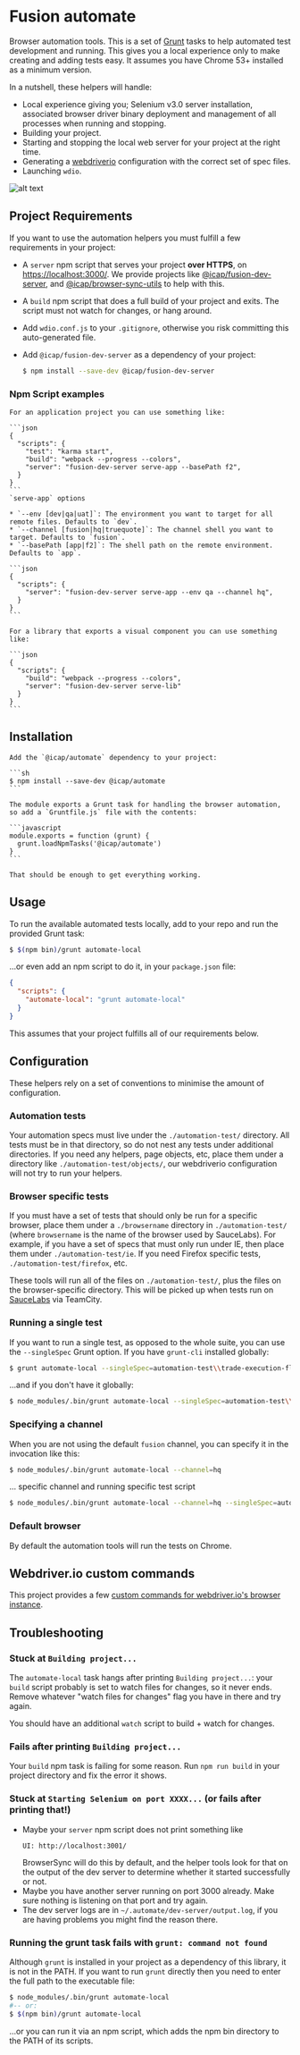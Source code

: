 # Fusion automate

Browser automation tools. This is a set of [Grunt](http://gruntjs.com/) tasks to help automated test development and
running. This gives you a local experience only to make creating and adding tests easy.  It assumes you have Chrome 53+ installed as a minimum version.

In a nutshell, these helpers will handle:

* Local experience giving you; Selenium v3.0 server installation, associated browser driver binary deployment and
  management of all processes when running and stopping.
* Building your project.
* Starting and stopping the local web server for your project at the right time.
* Generating a [webdriverio](http://webdriver.io/) configuration with the correct set of spec files.
* Launching `wdio`.

![alt text](https://github.icaptools.com/devops/automate/blob/master/fusion-automate.gif "automate")


## Project Requirements

If you want to use the automation helpers you must fulfill a few requirements in your project:

* A `server` npm script that serves your project **over HTTPS**, on [https://localhost:3000/](https://localhost:3000/). 
  We provide projects like [@icap/fusion-dev-server](https://github.icaptools.com/fusion-platform/fusion-dev-server), 
  and [@icap/browser-sync-utils](https://github.icaptools.com/fusion-platform/browser-sync-utils) to help with this.
* A `build` npm script that does a full build of your project and exits. The script must not watch for changes, or hang 
  around.
* Add `wdio.conf.js` to your `.gitignore`, otherwise you risk committing this auto-generated file.
* Add `@icap/fusion-dev-server` as a dependency of your project:
    
    ```sh
    $ npm install --save-dev @icap/fusion-dev-server
    ```

### Npm Script examples
    
    For an application project you can use something like:
    
    ```json
    {
      "scripts": {
        "test": "karma start",
        "build": "webpack --progress --colors",
        "server": "fusion-dev-server serve-app --basePath f2",
      }
    }
    ```
    `serve-app` options

    * `--env [dev|qa|uat]`: The environment you want to target for all remote files. Defaults to `dev`.
    * `--channel [fusion|hq|truequote]`: The channel shell you want to target. Defaults to `fusion`.
    * `--basePath [app|f2]`: The shell path on the remote environment. Defaults to `app`.

    ```json
    {
      "scripts": {
        "server": "fusion-dev-server serve-app --env qa --channel hq",
      }
    }
    ```
    
    For a library that exports a visual component you can use something like:
    
    ```json
    {
      "scripts": {
        "build": "webpack --progress --colors",
        "server": "fusion-dev-server serve-lib"
      }
    }
    ```
## Installation
    
    Add the `@icap/automate` dependency to your project:
    
    ```sh
    $ npm install --save-dev @icap/automate
    ```
    
    The module exports a Grunt task for handling the browser automation, so add a `Gruntfile.js` file with the contents:
    
    ```javascript
    module.exports = function (grunt) {
      grunt.loadNpmTasks('@icap/automate')
    }
    ```
    
    That should be enough to get everything working.

## Usage

To run the available automated tests locally, add to your repo and run the provided Grunt task:

```sh
$ $(npm bin)/grunt automate-local
```

...or even add an npm script to do it, in your `package.json` file:

```json
{
  "scripts": {
    "automate-local": "grunt automate-local"
  }
}
```

This assumes that your project fulfills all of our requirements below.

## Configuration

These helpers rely on a set of conventions to minimise the amount of configuration.

### Automation tests

Your automation specs must live under the `./automation-test/` directory. All tests must be in that directory, so do 
not nest any tests under additional directories. If you need any helpers, page objects, etc, place them under a 
directory like `./automation-test/objects/`, our webdriverio configuration will not try to run your helpers.

### Browser specific tests

If you must have a set of tests that should only be run for a specific browser, place them under a `./browsername` 
directory in `./automation-test/` (where `browsername` is the name of the browser used by SauceLabs). For example, if 
you have a set of specs that must only run under IE, then place them under `./automation-test/ie`. If you need Firefox 
specific tests, `./automation-test/firefox`, etc.

These tools will run all of the files on `./automation-test/`, plus the files on the browser-specific directory. This
will be picked up when tests run on [SauceLabs](https://saucelabs.com/) via TeamCity.

### Running a single test

If you want to run a single test, as opposed to the whole suite, you can use the `--singleSpec` Grunt option. If you 
have `grunt-cli` installed globally:

```sh
$ grunt automate-local --singleSpec=automation-test\\trade-execution-flow.spec.js
```

...and if you don't have it globally:

```sh
$ node_modules/.bin/grunt automate-local --singleSpec=automation-test\\trade-execution-flow.spec.js
```

### Specifying a channel

When you are not using the default `fusion` channel, you can specify it in the invocation like this:

```sh
$ node_modules/.bin/grunt automate-local --channel=hq
```

... specific channel and running specific test script

```sh
$ node_modules/.bin/grunt automate-local --channel=hq --singleSpec=automation-test\\trade-execution-flow.spec.js
```

### Default browser

By default the automation tools will run the tests on Chrome.

## Webdriver.io custom commands

This project provides a few [custom commands for webdriver.io's browser instance](https://github.icaptools.com/devops/webdriverio-config#webdriverio-custom-commands).

## Troubleshooting

### Stuck at `Building project...`

The `automate-local` task hangs after printing `Building project...`: your `build` script probably is set to watch
files for changes, so it never ends. Remove whatever "watch files for changes" flag you have in there and try again.

You should have an additional `watch` script to build + watch for changes.

### Fails after printing `Building project...`

Your `build` npm task is failing for some reason. Run `npm run build` in your project directory and fix the error it shows.

### Stuck at `Starting Selenium on port XXXX...` (or fails after printing that!)

* Maybe your `server` npm script does not print something like
    ```
    UI: http://localhost:3001/
    ```
    BrowserSync will do this by default, and the helper tools look for that on the output of the dev server to
    determine whether it started successfully or not.
* Maybe you have another server running on port 3000 already. Make sure nothing is listening on that port and try again.
* The dev server logs are in `~/.automate/dev-server/output.log`, if you are having problems you might find the 
reason there.

### Running the grunt task fails with `grunt: command not found`

Although `grunt` is installed in your project as a dependency of this library, it is not in the PATH. If you want to run
`grunt` directly then you need to enter the full path to the executable file:

```sh
$ node_modules/.bin/grunt automate-local
#-- or:
$ $(npm bin)/grunt automate-local
```

...or you can run it via an npm script, which adds the npm bin directory to the PATH of its scripts.



